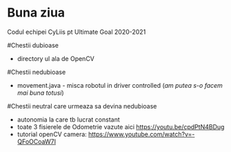 # Buna ziua
Codul echipei CyLiis pt Ultimate Goal 2020-2021


#Chestii dubioase

* directory ul ala de OpenCV 


#Chestii nedubioase
* movement.java - misca robotul in driver controlled (*am putea s-o facem mai buna totusi*)


#Chestii neutral care urmeaza sa devina nedubioase
* autonomia la care tb lucrat constant
* toate 3 fisierele de Odometrie vazute aici https://youtu.be/cpdPtN4BDug
* tutorial openCV camera: https://www.youtube.com/watch?v=-QFoOCoaW7I
